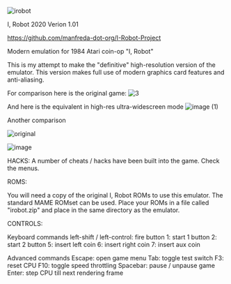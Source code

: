 ![irobot](https://user-images.githubusercontent.com/64547232/82836070-d5a59080-9e93-11ea-99b8-5d6c96c7680a.png)

I, Robot 2020
Verion 1.01

https://github.com/manfreda-dot-org/I-Robot-Project

Modern emulation for 1984 Atari coin-op "I, Robot"

This is my attempt to make the "definitive" high-resolution version of the
emulator.  This version makes full use of modern graphics card features and
anti-aliasing.

For comparison here is the original game:
![3](https://user-images.githubusercontent.com/64547232/82914852-0215e700-9f3e-11ea-8869-3ad3ff732ab4.png)

And here is the equivalent in high-res ultra-widescreen mode
![image (1)](https://user-images.githubusercontent.com/64547232/82914929-18bc3e00-9f3e-11ea-89c8-36abc6d278e2.png)

Another comparison

![original](https://user-images.githubusercontent.com/64547232/82910905-34711580-9f39-11ea-95c3-d8452f62ce57.png)

![image](https://user-images.githubusercontent.com/64547232/82911580-10620400-9f3a-11ea-8b2f-b85790882d3e.png)


HACKS:
A number of cheats / hacks have been built into the game.  Check the menus.


ROMS:

You will need a copy of the original I, Robot ROMs to use this emulator. The
standard MAME ROMset can be used.  Place your ROMs in a file called
"irobot.zip" and place in the same directory as the emulator.

CONTROLS:

Keyboard commands
left-shift / left-control: fire button
1: start 1 button
2: start 2 button
5: insert left coin
6: insert right coin
7: insert aux coin

Advanced commands
Escape: open game menu
Tab: toggle test switch
F3: reset CPU
F10: toggle speed throttling
Spacebar: pause / unpause game
Enter: step CPU till next rendering frame

